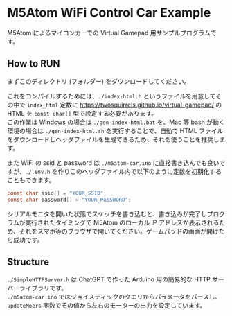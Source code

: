﻿# M5Atom WiFi Control Car Example

M5Atom によるマイコンカーでの Virtual Gamepad 用サンプルプログラムです。

## How to RUN

まずこのディレクトリ (フォルダー) をダウンロードしてください。

これをコンパイルするためには、`./index-html.h` というファイルを用意してその中で `index_html` 定数に <https://twosquirrels.github.io/virtual-gamepad/> の HTML を `const char[]` 型で設定する必要があります。  
この作業は Windows の場合は `./gen-index-html.bat` を、Mac 等 bash が動く環境の場合は `./gen-index-html.sh` を実行することで、自動で HTML ファイルをダウンロードしヘッダファイルを生成できるため、それを使うことを推奨します。

また WiFi の ssid と password は `./m5atom-car.ino` に直接書き込んでも良いですが、`./.env.h` を作りこのヘッダファイル内で以下のように定数を初期化することもできます。

```c
const char ssid[] = "YOUR_SSID";
const char password[] = "YOUR_PASSWORD";
```

シリアルモニタを開いた状態でスケッチを書き込むと、書き込みが完了しプログラムが実行されたタイミングで M5Atom のローカル IP アドレスが表示されるため、それをスマホ等のブラウザで開いてください。ゲームパッドの画面が開けたら成功です。

## Structure

`./SimpleHTTPServer.h` は ChatGPT で作った Arduino 用の簡易的な HTTP サーバーライブラリです。  
`./m5atom-car.ino` ではジョイスティックのクエリからパラメータをパースし、`updateMoers` 関数でその値から左右のモーターの出力を設定しています。
